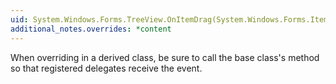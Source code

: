 ```yaml
---
uid: System.Windows.Forms.TreeView.OnItemDrag(System.Windows.Forms.ItemDragEventArgs)
additional_notes.overrides: *content
---
```


<p>When overriding <xref href="System.Windows.Forms.TreeView.OnItemDrag(System.Windows.Forms.ItemDragEventArgs)"></xref> in a derived class, be sure to call the base class's <xref href="System.Windows.Forms.TreeView.OnItemDrag(System.Windows.Forms.ItemDragEventArgs)"></xref> method so that registered delegates receive the event.</p>


